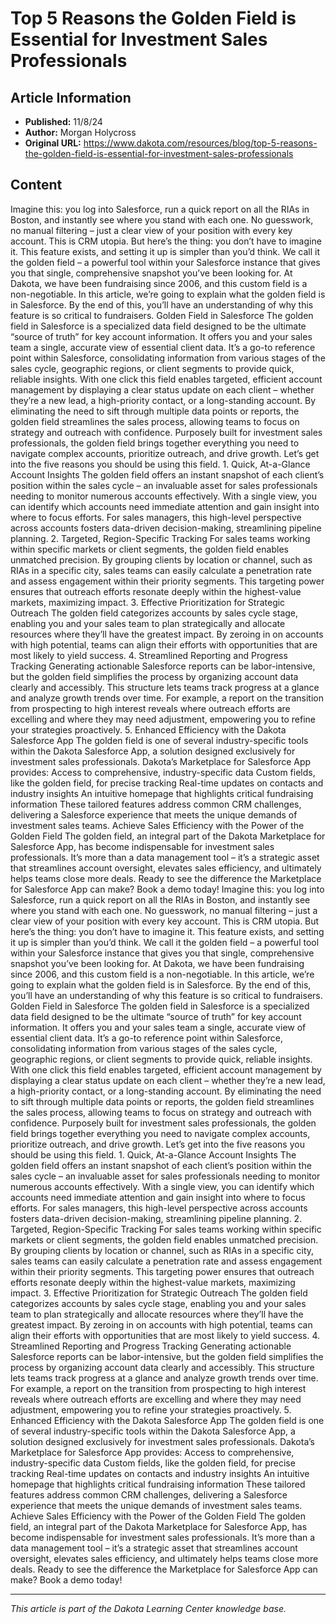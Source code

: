 # Top 5 Reasons the Golden Field is Essential for Investment Sales Professionals

## Article Information
- **Published:** 11/8/24
- **Author:** Morgan Holycross
- **Original URL:** https://www.dakota.com/resources/blog/top-5-reasons-the-golden-field-is-essential-for-investment-sales-professionals

## Content

Imagine this: you log into Salesforce, run a quick report on all the RIAs in Boston, and instantly see where you stand with each one. No guesswork, no manual filtering – just a clear view of your position with every key account. This is CRM utopia. But here’s the thing: you don’t have to imagine it. This feature exists, and setting it up is simpler than you’d think. We call it the golden field – a powerful tool within your Salesforce instance that gives you that single, comprehensive snapshot you’ve been looking for. At Dakota, we have been fundraising since 2006, and this custom field is a non-negotiable. In this article, we’re going to explain what the golden field is in Salesforce. By the end of this, you’ll have an understanding of why this feature is so critical to fundraisers. Golden Field in Salesforce The golden field in Salesforce is a specialized data field designed to be the ultimate “source of truth” for key account information. It offers you and your sales team a single, accurate view of essential client data. It’s a go-to reference point within Salesforce, consolidating information from various stages of the sales cycle, geographic regions, or client segments to provide quick, reliable insights. With one click this field enables targeted, efficient account management by displaying a clear status update on each client – whether they’re a new lead, a high-priority contact, or a long-standing account. By eliminating the need to sift through multiple data points or reports, the golden field streamlines the sales process, allowing teams to focus on strategy and outreach with confidence. Purposely built for investment sales professionals, the golden field brings together everything you need to navigate complex accounts, prioritize outreach, and drive growth. Let’s get into the five reasons you should be using this field. 1. Quick, At-a-Glance Account Insights The golden field offers an instant snapshot of each client’s position within the sales cycle – an invaluable asset for sales professionals needing to monitor numerous accounts effectively. With a single view, you can identify which accounts need immediate attention and gain insight into where to focus efforts. For sales managers, this high-level perspective across accounts fosters data-driven decision-making, streamlining pipeline planning. 2. Targeted, Region-Specific Tracking For sales teams working within specific markets or client segments, the golden field enables unmatched precision. By grouping clients by location or channel, such as RIAs in a specific city, sales teams can easily calculate a penetration rate and assess engagement within their priority segments. This targeting power ensures that outreach efforts resonate deeply within the highest-value markets, maximizing impact. 3. Effective Prioritization for Strategic Outreach The golden field categorizes accounts by sales cycle stage, enabling you and your sales team to plan strategically and allocate resources where they’ll have the greatest impact. By zeroing in on accounts with high potential, teams can align their efforts with opportunities that are most likely to yield success. 4. Streamlined Reporting and Progress Tracking Generating actionable Salesforce reports can be labor-intensive, but the golden field simplifies the process by organizing account data clearly and accessibly. This structure lets teams track progress at a glance and analyze growth trends over time. For example, a report on the transition from prospecting to high interest reveals where outreach efforts are excelling and where they may need adjustment, empowering you to refine your strategies proactively. 5. Enhanced Efficiency with the Dakota Salesforce App The golden field is one of several industry-specific tools within the Dakota Salesforce App, a solution designed exclusively for investment sales professionals. Dakota’s Marketplace for Salesforce App provides: Access to comprehensive, industry-specific data Custom fields, like the golden field, for precise tracking Real-time updates on contacts and industry insights An intuitive homepage that highlights critical fundraising information These tailored features address common CRM challenges, delivering a Salesforce experience that meets the unique demands of investment sales teams. Achieve Sales Efficiency with the Power of the Golden Field The golden field, an integral part of the Dakota Marketplace for Salesforce App, has become indispensable for investment sales professionals. It’s more than a data management tool – it’s a strategic asset that streamlines account oversight, elevates sales efficiency, and ultimately helps teams close more deals. Ready to see the difference the Marketplace for Salesforce App can make? Book a demo today! Imagine this: you log into Salesforce, run a quick report on all the RIAs in Boston, and instantly see where you stand with each one. No guesswork, no manual filtering – just a clear view of your position with every key account. This is CRM utopia. But here’s the thing: you don’t have to imagine it. This feature exists, and setting it up is simpler than you’d think. We call it the golden field – a powerful tool within your Salesforce instance that gives you that single, comprehensive snapshot you’ve been looking for. At Dakota, we have been fundraising since 2006, and this custom field is a non-negotiable. In this article, we’re going to explain what the golden field is in Salesforce. By the end of this, you’ll have an understanding of why this feature is so critical to fundraisers. Golden Field in Salesforce The golden field in Salesforce is a specialized data field designed to be the ultimate “source of truth” for key account information. It offers you and your sales team a single, accurate view of essential client data. It’s a go-to reference point within Salesforce, consolidating information from various stages of the sales cycle, geographic regions, or client segments to provide quick, reliable insights. With one click this field enables targeted, efficient account management by displaying a clear status update on each client – whether they’re a new lead, a high-priority contact, or a long-standing account. By eliminating the need to sift through multiple data points or reports, the golden field streamlines the sales process, allowing teams to focus on strategy and outreach with confidence. Purposely built for investment sales professionals, the golden field brings together everything you need to navigate complex accounts, prioritize outreach, and drive growth. Let’s get into the five reasons you should be using this field. 1. Quick, At-a-Glance Account Insights The golden field offers an instant snapshot of each client’s position within the sales cycle – an invaluable asset for sales professionals needing to monitor numerous accounts effectively. With a single view, you can identify which accounts need immediate attention and gain insight into where to focus efforts. For sales managers, this high-level perspective across accounts fosters data-driven decision-making, streamlining pipeline planning. 2. Targeted, Region-Specific Tracking For sales teams working within specific markets or client segments, the golden field enables unmatched precision. By grouping clients by location or channel, such as RIAs in a specific city, sales teams can easily calculate a penetration rate and assess engagement within their priority segments. This targeting power ensures that outreach efforts resonate deeply within the highest-value markets, maximizing impact. 3. Effective Prioritization for Strategic Outreach The golden field categorizes accounts by sales cycle stage, enabling you and your sales team to plan strategically and allocate resources where they’ll have the greatest impact. By zeroing in on accounts with high potential, teams can align their efforts with opportunities that are most likely to yield success. 4. Streamlined Reporting and Progress Tracking Generating actionable Salesforce reports can be labor-intensive, but the golden field simplifies the process by organizing account data clearly and accessibly. This structure lets teams track progress at a glance and analyze growth trends over time. For example, a report on the transition from prospecting to high interest reveals where outreach efforts are excelling and where they may need adjustment, empowering you to refine your strategies proactively. 5. Enhanced Efficiency with the Dakota Salesforce App The golden field is one of several industry-specific tools within the Dakota Salesforce App, a solution designed exclusively for investment sales professionals. Dakota’s Marketplace for Salesforce App provides: Access to comprehensive, industry-specific data Custom fields, like the golden field, for precise tracking Real-time updates on contacts and industry insights An intuitive homepage that highlights critical fundraising information These tailored features address common CRM challenges, delivering a Salesforce experience that meets the unique demands of investment sales teams. Achieve Sales Efficiency with the Power of the Golden Field The golden field, an integral part of the Dakota Marketplace for Salesforce App, has become indispensable for investment sales professionals. It’s more than a data management tool – it’s a strategic asset that streamlines account oversight, elevates sales efficiency, and ultimately helps teams close more deals. Ready to see the difference the Marketplace for Salesforce App can make? Book a demo today!

---

*This article is part of the Dakota Learning Center knowledge base.*